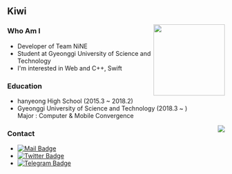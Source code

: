 ## Kiwi

<img align='right' src="https://github-readme-stats.vercel.app/api?username=kdo9921&count_private=true&show_icons=true&bg_color=30,e96443,904e95&title_color=fff&text_color=fff&icon_color=fff" height="165">

### Who Am I

- Developer of Team NiNE
- Student at Gyeonggi University of Science and Technology
- I'm interested in Web and C++, Swift

### Education

- hanyeong High School (2015.3 ~ 2018.2)
- Gyeonggi University of Science and Technology (2018.3 ~ )<br>Major : Computer & Mobile Convergence

<img align='right' src="http://mazassumnida.wtf/api/v2/generate_badge?boj=darae">

### Contact

- [![Mail Badge](https://img.shields.io/badge/Mail-9CE159?style=flat&logo=Mail.Ru&logoColor=8C5E29)](mailto:kiwi@darae.dev)
- [![Twitter Badge](https://img.shields.io/badge/Twitter-1DA1F2?style=flat&logo=Twitter&logoColor=ffffff)](https://twitter.com/_darae_)
- [![Telegram Badge](https://img.shields.io/badge/Telegram-26A5E4?style=flat&logo=Telegram&logoColor=ffffff)](https://t.me/Chamdarae)
